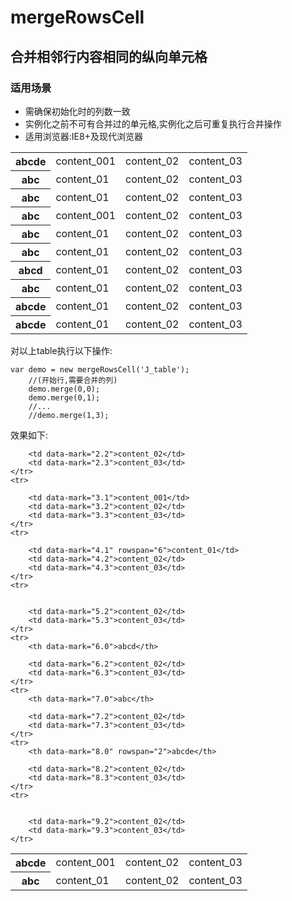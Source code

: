 # mergeRowsCell
## 合并相邻行内容相同的纵向单元格
### 适用场景
- 需确保初始化时的列数一致
- 实例化之前不可有合并过的单元格,实例化之后可重复执行合并操作
- 适用浏览器:IE8+及现代浏览器

<table id="J_table" class="m-table">
        <tr>
            <th>abcde</th>
            <td>content_001</td>
            <td>content_02</td>
            <td>content_03</td>
        </tr>
        <tr>
            <th>abc</th>
            <td>content_01</td>
            <td>content_02</td>
            <td>content_03</td>
        </tr>
        <tr>
            <th>abc</th>
            <td>content_01</td>
            <td>content_02</td>
            <td>content_03</td>
        </tr>
        <tr>
            <th>abc</th>
            <td>content_001</td>
            <td>content_02</td>
            <td>content_03</td>
        </tr>
        <tr>
            <th>abc</th>
            <td>content_01</td>
            <td>content_02</td>
            <td>content_03</td>
        </tr>
        <tr>
            <th>abc</th>
            <td>content_01</td>
            <td>content_02</td>
            <td>content_03</td>
        </tr>
        <tr>
            <th>abcd</th>
            <td>content_01</td>
            <td>content_02</td>
            <td>content_03</td>
        </tr>
        <tr>
            <th>abc</th>
            <td>content_01</td>
            <td>content_02</td>
            <td>content_03</td>
        </tr>
        <tr>
            <th>abcde</th>
            <td>content_01</td>
            <td>content_02</td>
            <td>content_03</td>
        </tr>
        <tr>
            <th>abcde</th>
            <td>content_01</td>
            <td>content_02</td>
            <td>content_03</td>
        </tr>
    </table>

对以上table执行以下操作:
```
var demo = new mergeRowsCell('J_table');
    //(开始行,需要合并的列)
    demo.merge(0,0);
    demo.merge(0,1);
    //...
    //demo.merge(1,3);
```

效果如下:
<table id="J_table" class="m-table">
    <tbody><tr>
        <th data-mark="0.0">abcde</th>
        <td data-mark="0.1">content_001</td>
        <td data-mark="0.2">content_02</td>
        <td data-mark="0.3">content_03</td>
    </tr>
    <tr>
        <th data-mark="1.0" rowspan="5">abc</th>
        <td data-mark="1.1" rowspan="2">content_01</td>
        <td data-mark="1.2">content_02</td>
        <td data-mark="1.3">content_03</td>
    </tr>
    <tr>
        
        
        <td data-mark="2.2">content_02</td>
        <td data-mark="2.3">content_03</td>
    </tr>
    <tr>
        
        <td data-mark="3.1">content_001</td>
        <td data-mark="3.2">content_02</td>
        <td data-mark="3.3">content_03</td>
    </tr>
    <tr>
        
        <td data-mark="4.1" rowspan="6">content_01</td>
        <td data-mark="4.2">content_02</td>
        <td data-mark="4.3">content_03</td>
    </tr>
    <tr>
        
        
        <td data-mark="5.2">content_02</td>
        <td data-mark="5.3">content_03</td>
    </tr>
    <tr>
        <th data-mark="6.0">abcd</th>
        
        <td data-mark="6.2">content_02</td>
        <td data-mark="6.3">content_03</td>
    </tr>
    <tr>
        <th data-mark="7.0">abc</th>
        
        <td data-mark="7.2">content_02</td>
        <td data-mark="7.3">content_03</td>
    </tr>
    <tr>
        <th data-mark="8.0" rowspan="2">abcde</th>
        
        <td data-mark="8.2">content_02</td>
        <td data-mark="8.3">content_03</td>
    </tr>
    <tr>
        
        
        <td data-mark="9.2">content_02</td>
        <td data-mark="9.3">content_03</td>
    </tr>
</tbody></table>
